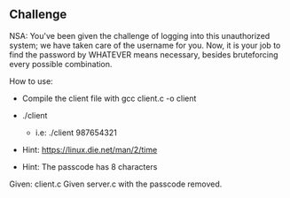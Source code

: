 ## Challenge 

NSA: You've been given the challenge of logging into this unauthorized system; we have taken care of the username for you. Now, it is your job to find the password by WHATEVER means necessary, besides bruteforcing every possible combination. 

How to use: 
- Compile the client file with gcc client.c -o client 
- ./client <passcode>
	- i.e: ./client 987654321

- Hint: https://linux.die.net/man/2/time
- Hint: The passcode has 8 characters 

Given: client.c 
Given server.c with the passcode removed. 